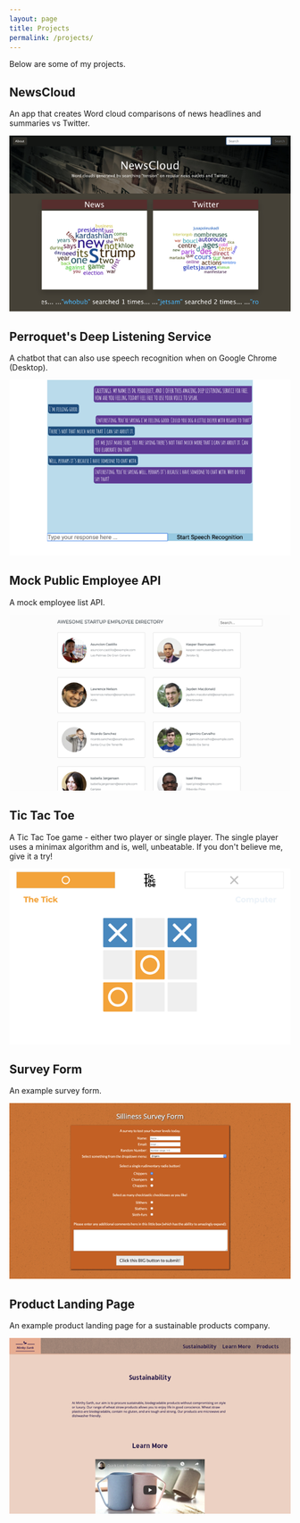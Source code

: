 ```yaml
---
layout: page
title: Projects
permalink: /projects/
---
```


Below are some of my projects.

## NewsCloud

An app that creates Word cloud comparisons of news headlines and summaries vs Twitter.

[![NewsCloud: Word clouds of news headlines and summaries vs Twitter](/media/projects/NewsCloud.png)](https://bit.ly/newscld)

## Perroquet's Deep Listening Service

A chatbot that can also use speech recognition when on Google Chrome (Desktop).

[![Perroquet's Deep Listening Service: A chatbot that can also use speech recognition when on Google Chrome (Desktop)](/media/projects/perroquet.png)](https://rhvdbergh.github.io/perroquet/)

## Mock Public Employee API

A mock employee list API.

[![A mock public employee list API.](/media/projects/Mock_Public_Employee_API.png)](https://rhvdbergh.github.io/Public-API-Employee-Directory-TTP5/)

## Tic Tac Toe

A Tic Tac Toe game - either two player or single player. The single player uses a minimax algorithm and is, well, unbeatable. If you don't believe me, give it a try!

[![Tic Tac Toe: A Tic Tac Toe game - either two player or single player. The single player uses a minimax algorithm and is, well, unbeatable. If you don't believe me, give it a try!](/media/projects/Tic_Tac_Toe.png)](https://rhvdbergh.github.io/Tic-Tac-Toe-TTP4/)

## Survey Form

An example survey form.

[![An example survey form.](/media/projects/Survey_Form.png)](https://rhvdbergh.github.io/fcc-rwd-survey-form/)

## Product Landing Page

An example product landing page for a sustainable products company.

[![An example product landing page for a sustainable products company.](/media/projects/Product_Landing.png)](https://rhvdbergh.github.io/fcc-rwd-product-landing-page/)
